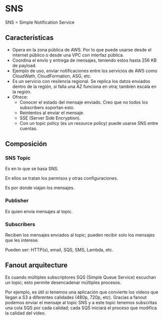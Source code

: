 # SNS

SNS = Simple Notification Service

## Características

- Opera en la zona pública de AWS. Por lo que puede usarse desde el internet público o desde una VPC con interfaz pública.
- Coordina el envío y entrega de mensajes, teniendo estos hasta 256 KB de payload.
- Ejemplo de uso, enviar notificaciones entre los servicios de AWS como CloudWath, CloudFormation, ASG, etc.
- Es un servicio con resilencia regional. Se replica los datos enviados dentro de la región, si falla una AZ funciona en otra; también escala en la región.
- Ofrece:
  - Conocer el estado del mensaje enviado. Creo que no todos los subscribers soportan esto.
  - Reintentos al enviar el mensaje.
  - SSE (Server Side Encryption).
  - Con un topic policy (es un resource policy) puede usarse SNS entre cuentas.

## Composición

### SNS Topic

Es en lo que se basa SNS.

En ellos se tratan los permisos y otras configuraciones.

Es por donde viajan los mensajes.

### Publisher

Es quien envía mensajes al topic.

### Subscribers

Reciben los mensajes enviados al topic; pueden recibir solo los mensajes que les interese.

Pueden ser: HTTP(s), email, SQS, SMS, Lambda, etc.

## Fanout arquitecture

Es cuando múltiples subscriptores SQS (Simple Queue Service) escuchan un topic; esto permite desencadenar múltiples procesos.

Por ejemplo, es útil si tenemos una aplicación que convierte los vídeos que llegan a S3 a diferentes calidades (480p, 720p, etc). Gracias a fanout podemos enviar el mensaje al topic SNS y a este topic tenemos subscritas una cola SQS por cada calidad; cada SQS iniciará el proceso que modifica la calidad del vídeo.
